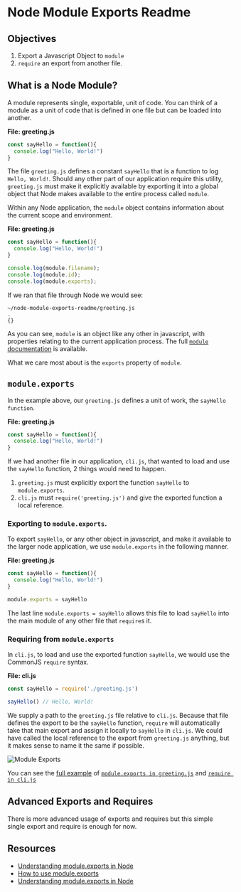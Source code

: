 # Node Module Exports Readme

## Objectives

1. Export a Javascript Object to `module`
2. `require` an export from another file.

## What is a Node Module?

A module represents single, exportable, unit of code. You can think of a module as a unit of code that is defined in one file but can be loaded into another.

**File: greeting.js**
```js
const sayHello = function(){
  console.log("Hello, World!")
}
```

The file `greeting.js` defines a constant `sayHello` that is a function to log `Hello, World!`. Should any other part of our application require this utility, `greeting.js` must make it explicitly available by exporting it into a global object that Node makes available to the entire process called `module`.

Within any Node application, the `module` object contains information about the current scope and environment.

**File: greeting.js**
```js
const sayHello = function(){
  console.log("Hello, World!")
}

console.log(module.filename);  
console.log(module.id);  
console.log(module.exports);  
```

If we ran that file through Node we would see:
```
~/node-module-exports-readme/greeting.js
.
{}
```

As you can see, `module` is an object like any other in javascript, with properties relating to the current application process. The full [`module` documentation](https://nodejs.org/api/modules.html) is available.

What we care most about is the `exports` property of `module`.

## `module.exports`

In the example above, our `greeting.js` defines a unit of work, the `sayHello` `function`.

**File: greeting.js**
```js
const sayHello = function(){
  console.log("Hello, World!")
}
```

If we had another file in our application, `cli.js`, that wanted to load and use the `sayHello` function, 2 things would need to happen.

1. `greeting.js` must explicitly export the function `sayHello` to `module.exports`.
2. `cli.js` must `require('greeting.js')` and give the exported function a local reference.

### Exporting to `module.exports`.

To export `sayHello`, or any other object in javascript, and make it available to the larger node application, we use `module.exports` in the following manner.

**File: greeting.js**
```js
const sayHello = function(){
  console.log("Hello, World!")
}

module.exports = sayHello
```

The last line `module.exports = sayHello` allows this file to load `sayHello` into the main module of any other file that `require`s it.

### Requiring from `module.exports`

In `cli.js`, to load and use the exported function `sayHello`, we would use the CommonJS `require` syntax.

**File: cli.js**
```js
const sayHello = require('./greeting.js')

sayHello() // Hello, World!
```

We supply a path to the `greeting.js` file relative to `cli.js`. Because that file defines the export to be the `sayHello` function, `require` will automatically take that main export and assign it locally to `sayHello` in `cli.js`. We could have called the local reference to the export from `greeting.js` anything, but it makes sense to name it the same if possible.

![Module Exports](https://cl.ly/ngj3/Image%202017-11-13%20at%205.07.38%20PM.png)

You can see the [full example](https://github.com/learn-co-curriculum/node-module-exports-readme) of [`module.exports in greeting.js`](https://github.com/learn-co-curriculum/node-module-exports-readme/blob/master/greeting.js) and [`require in cli.js`](https://github.com/learn-co-curriculum/node-module-exports-readme/blob/master/cli.js)

## Advanced Exports and Requires

There is more advanced usage of exports and requires but this simple single export and require is enough for now.

## Resources

* [Understanding module.exports in Node](https://www.sitepoint.com/understanding-module-exports-exports-node-js/)
* [How to use module.exports](http://stackabuse.com/how-to-use-module-exports-in-node-js/)
* [Understanding module.exports in Node](https://www.sitepoint.com/understanding-module-exports-exports-node-js/)

